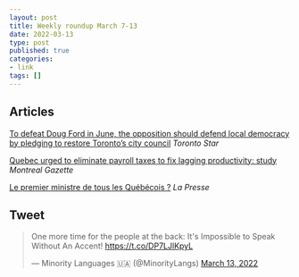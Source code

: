 ```yaml
---
layout: post
title: Weekly roundup March 7-13
date: 2022-03-13
type: post
published: true
categories:
- link
tags: []
---
```


## Articles

[To defeat Doug Ford in June, the opposition should defend local democracy by pledging to restore Toronto’s city council](https://www.thestar.com/opinion/contributors/2022/02/26/to-defeat-doug-ford-in-june-the-opposition-should-defend-local-democracy-by-pledging-to-restore-torontos-city-council.html "To defeat Doug Ford in June, the opposition should defend local democracy by pledging to restore Toronto’s city council. By Shawn Micallef") *Toronto Star*

[Quebec urged to eliminate payroll taxes to fix lagging productivity: study](https://montrealgazette.com/business/local-business/quebec-urged-to-eliminate-payroll-taxes-to-fix-lagging-productivity-study "Quebec urged to eliminate payroll taxes to fix lagging productivity: study. By Frédéric Tomesco") *Montreal Gazette*

[Le premier ministre de tous les Québécois ?](https://www.lapresse.ca/contexte/chroniques/2022-02-06/le-premier-ministre-de-tous-les-quebecois.php "Le premier ministre de tous les Québécois ? By Michel C. Auger") *La Presse*

## Tweet

<blockquote class="twitter-tweet" data-dnt="true"><p lang="en" dir="ltr">One more time for the people at the back: It&#39;s Impossible to Speak Without An Accent! <a href="https://t.co/DP7LJlKpyL">https://t.co/DP7LJlKpyL</a></p>&mdash; Minority Languages 🇺🇦 (@MinorityLangs) <a href="https://twitter.com/MinorityLangs/status/1502934467329015813?ref_src=twsrc%5Etfw">March 13, 2022</a></blockquote> <script async src="https://platform.twitter.com/widgets.js" charset="utf-8"></script>
